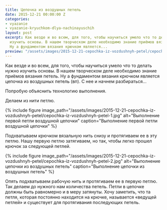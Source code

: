 ```yaml
---
title: Цепочка из воздушных петель
date: 2015-12-21 00:00:00 Z
categories:
- vyazanie
- vyazanie-kryuchkom-dlya-nachinayuschih
layout: post
excerpt: Как везде и во всем, для того, чтобы научиться умело что то делать нужно
  изучить основы. В нашем творческом деле необходимо знание приёмов вязания петель.
  Ну а фундаментом вязания крючком является...
preview: "/assets/images/2015-12-21-cepochka-iz-vozdushnyh-petel/cepochka-iz-vozdushnyh-petel-preview.jpg"
---
```


Как везде и во всем, для того, чтобы научиться умело что то делать нужно изучить основы. В нашем творческом деле необходимо знание приёмов вязания петель. Ну а фундаментом вязания крючком является цепочка из воздушных петель (вп). С нее и начнем разбираться...

Попробую объяснить технологию выполнения.

Делаем из нити петлю.

{% include figure image_path="/assets/images/2015-12-21-cepochka-iz-vozdushnyh-petel/cepochka-iz-vozdushnyh-petel-1.jpg" alt="Выполнение первой петли воздушной цепочки" caption="Выполнение первой петли воздушной цепочки" %}

Подхватываем крючком вязальную нить снизу и протягиваем ее в эту петлю. Нашу первую петлю затягиваем, но так, чтобы легко прошел крючок за следующей петлей.


{% include figure image_path="/assets/images/2015-12-21-cepochka-iz-vozdushnyh-petel/cepochka-iz-vozdushnyh-petel-2.jpg" alt="Выполнение цепочки из воздушных петель" caption="Выполнение цепочки из воздушных петель" %}

Опять подхватываем рабочую нить и протягиваем ее в первую петлю. Так делаем до нужного нам количества петель. Петли в цепочке должны быть равномерно и в меру затянуты. Хочу заметить, что та петля, которая постоянно находится на крючке, называется «ведущей петлей» и существует для протягивания последующих петель.
